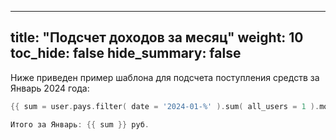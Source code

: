 
---
title: "Подсчет доходов за месяц"
weight: 10
toc_hide: false
hide_summary: false
---

Ниже приведен пример шаблона для подсчета поступления средств за Январь 2024 года:

```go
{{ sum = user.pays.filter( date = '2024-01-%' ).sum( all_users = 1 ).money }

Итого за Январь: {{ sum }} руб.
```

